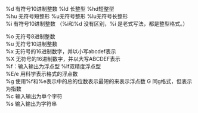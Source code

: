 %d 有符号10进制整数 %ld 长整型 %hd短整型                                                                                                                                                                                                                                                                                                                                                                                                                                                                                   
%hu 无符号短整形 %u无符号整形 %lu无符号长整形                                                                                                                                                                                                                                                                                                                                                                                                                                                                                  
 %i 有符号10进制整数 （%i和%d 没有区别，%i 是老式写法，都是整型格式。）                                                                                                                                                                                                                                                                                                                                                                                                                                                                                  
                                                                                                                                                                                                                                                                                                                                                                                                                                                                                  
                                                                                                                                                                                                                                                                                                                                                                                                                                                                                  
%o 无符号8进制整数                                                                                                                                                                                                                                                                                                                                                                                                                                                                                  
%u 无符号10进制整数                                                                                                                                                                                                                                                                                                                                                                                                                                                                                  
%x 无符号的16进制数字，并以小写abcdef表示                                                                                                                                                                                                                                                                                                                                                                                                                                                                                  
%X 无符号的16进制数字，并以大写ABCDEF表示                                                                                                                                                                                                                                                                                                                                                                                                                                                                                  
%f：输入输出为浮点型 %lf双精度浮点型                                                                                                                                                                                                                                                                                                                                                                                                                                                                                  
%E/e 用科学表示格式的浮点数                                                                                                                                                                                                                                                                                                                                                                                                                                                                                  
%g 使用%f和%e表示中的总的位数表示最短的来表示浮点数 G 同g格式，但表示为指数                                                                                                                                                                                                                                                                                                                                                                                                                                                                                  
%c 输入输出为单个字符                                                                                                                                                                                                                                                                                                                                                                                                                                                                                  
%s 输入输出为字符串                                                                                                                                                                                                                                                                                                                                                                                                                                                                                  